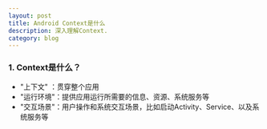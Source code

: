 ```yaml
---
layout: post
title: Android Context是什么
description: 深入理解Context.
category: blog
---
```



### 1. Context是什么？ 
* "上下文" ：贯穿整个应用
* "运行环境"：提供应用运行所需要的信息、资源、系统服务等
* "交互场景"：用户操作和系统交互场景，比如启动Activity、Service、以及系统服务等


